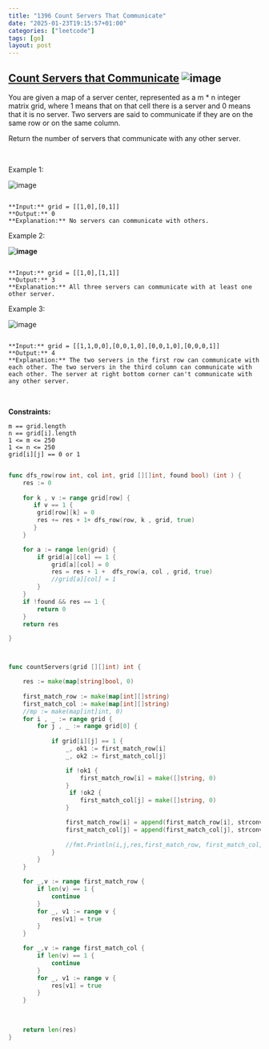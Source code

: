 ```yaml
---
title: "1396 Count Servers That Communicate"
date: "2025-01-23T19:15:57+01:00"
categories: ["leetcode"]
tags: [go]
layout: post
---
```


## [Count Servers that Communicate](https://leetcode.com/problems/count-servers-that-communicate) ![image](https://img.shields.io/badge/Difficulty-Medium-orange)

You are given a map of a server center, represented as a m * n integer matrix grid, where 1 means that on that cell there is a server and 0 means that it is no server. Two servers are said to communicate if they are on the same row or on the same column.

Return the number of servers that communicate with any other server.

 

Example 1:

![image](https://assets.leetcode.com/uploads/2019/11/14/untitled-diagram-6.jpg)

```

**Input:** grid = [[1,0],[0,1]]
**Output:** 0
**Explanation:** No servers can communicate with others.
```

Example 2:

**![image](https://assets.leetcode.com/uploads/2019/11/13/untitled-diagram-4.jpg)**

```

**Input:** grid = [[1,0],[1,1]]
**Output:** 3
**Explanation:** All three servers can communicate with at least one other server.

```

Example 3:

![image](https://assets.leetcode.com/uploads/2019/11/14/untitled-diagram-1-3.jpg)

```

**Input:** grid = [[1,1,0,0],[0,0,1,0],[0,0,1,0],[0,0,0,1]]
**Output:** 4
**Explanation:** The two servers in the first row can communicate with each other. The two servers in the third column can communicate with each other. The server at right bottom corner can't communicate with any other server.

```

 

**Constraints:**

	m == grid.length
	n == grid[i].length
	1 <= m <= 250
	1 <= n <= 250
	grid[i][j] == 0 or 1

```go

func dfs_row(row int, col int, grid [][]int, found bool) (int ) {
    res := 0
    
    for k , v := range grid[row] {
       if v == 1 {
        grid[row][k] = 0
        res += res + 1+ dfs_row(row, k , grid, true)
       }
    }

    for a := range len(grid) {
        if grid[a][col] == 1 {
            grid[a][col] = 0
            res = res + 1 +  dfs_row(a, col , grid, true)
            //grid[a][col] = 1
        }
    }
    if !found && res == 1 {
        return 0
    }
    return res

}



func countServers(grid [][]int) int {

    res := make(map[string]bool, 0)
    
    first_match_row := make(map[int][]string)
    first_match_col := make(map[int][]string)
    //mp := make(map[int]int, 0)
    for i , _ := range grid {
        for j , _ := range grid[0] {
            
            if grid[i][j] == 1 {
                _, ok1 := first_match_row[i]
                _, ok2 := first_match_col[j]

                if !ok1 {
                    first_match_row[i] = make([]string, 0)
                }
                 if !ok2 {
                    first_match_col[j] = make([]string, 0)
                }

                first_match_row[i] = append(first_match_row[i], strconv.Itoa(i)+"$"+ strconv.Itoa(j))
                first_match_col[j] = append(first_match_col[j], strconv.Itoa(i)+"$"+ strconv.Itoa(j))
                
                //fmt.Println(i,j,res,first_match_row, first_match_col, row, col, ok1, ok2)
            }
        }
    }

    for _,v := range first_match_row {
        if len(v) == 1 {
            continue
        }
        for _, v1 := range v {
            res[v1] = true
        }
    }

    for _,v := range first_match_col {
        if len(v) == 1 {
            continue
        }
        for _, v1 := range v {
            res[v1] = true
        }
    }

     
    
    return len(res)
}
```